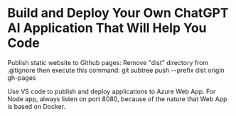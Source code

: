 # Build and Deploy Your Own ChatGPT AI Application That Will Help You Code
Publish static website to Github pages:
Remove "dist" directory from .gitignore then execute this command:
git subtree push --prefix dist origin gh-pages

Use VS code to publish and deploy applications to Azure Web App. For Node app, always listen on port 8080, because of the nature that Web App is based on Docker.